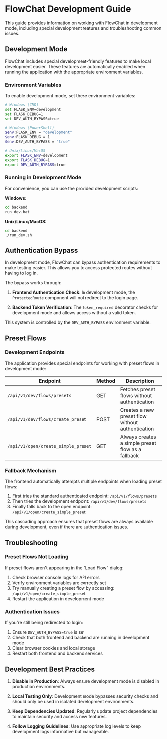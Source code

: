 # FlowChat Development Guide

This guide provides information on working with FlowChat in development mode, including special development features and troubleshooting common issues.

## Development Mode

FlowChat includes special development-friendly features to make local development easier. These features are automatically enabled when running the application with the appropriate environment variables.

### Environment Variables

To enable development mode, set these environment variables:

```bash
# Windows (CMD)
set FLASK_ENV=development
set FLASK_DEBUG=1
set DEV_AUTH_BYPASS=true

# Windows (PowerShell)
$env:FLASK_ENV = "development"
$env:FLASK_DEBUG = 1
$env:DEV_AUTH_BYPASS = "true"

# Unix/Linux/MacOS
export FLASK_ENV=development
export FLASK_DEBUG=1
export DEV_AUTH_BYPASS=true
```

### Running in Development Mode

For convenience, you can use the provided development scripts:

**Windows:**
```cmd
cd backend
run_dev.bat
```

**Unix/Linux/MacOS:**
```bash
cd backend
./run_dev.sh
```

## Authentication Bypass

In development mode, FlowChat can bypass authentication requirements to make testing easier. This allows you to access protected routes without having to log in.

The bypass works through:

1. **Frontend Authentication Check**: In development mode, the `ProtectedRoute` component will not redirect to the login page.

2. **Backend Token Verification**: The `token_required` decorator checks for development mode and allows access without a valid token.

This system is controlled by the `DEV_AUTH_BYPASS` environment variable.

## Preset Flows

### Development Endpoints

The application provides special endpoints for working with preset flows in development mode:

| Endpoint | Method | Description |
|----------|--------|-------------|
| `/api/v1/dev/flows/presets` | GET | Fetches preset flows without authentication |
| `/api/v1/dev/flows/create_preset` | POST | Creates a new preset flow without authentication |
| `/api/v1/open/create_simple_preset` | GET | Always creates a simple preset flow as a fallback |

### Fallback Mechanism

The frontend automatically attempts multiple endpoints when loading preset flows:

1. First tries the standard authenticated endpoint: `/api/v1/flows/presets`
2. Then tries the development endpoint: `/api/v1/dev/flows/presets`
3. Finally falls back to the open endpoint: `/api/v1/open/create_simple_preset`

This cascading approach ensures that preset flows are always available during development, even if there are authentication issues.

## Troubleshooting

### Preset Flows Not Loading

If preset flows aren't appearing in the "Load Flow" dialog:

1. Check browser console logs for API errors
2. Verify environment variables are correctly set
3. Try manually creating a preset flow by accessing: `/api/v1/open/create_simple_preset`
4. Restart the application in development mode

### Authentication Issues

If you're still being redirected to login:

1. Ensure `DEV_AUTH_BYPASS=true` is set
2. Check that both frontend and backend are running in development mode
3. Clear browser cookies and local storage
4. Restart both frontend and backend services

## Development Best Practices

1. **Disable in Production**: Always ensure development mode is disabled in production environments.

2. **Local Testing Only**: Development mode bypasses security checks and should only be used in isolated development environments.

3. **Keep Dependencies Updated**: Regularly update project dependencies to maintain security and access new features.

4. **Follow Logging Guidelines**: Use appropriate log levels to keep development logs informative but manageable. 